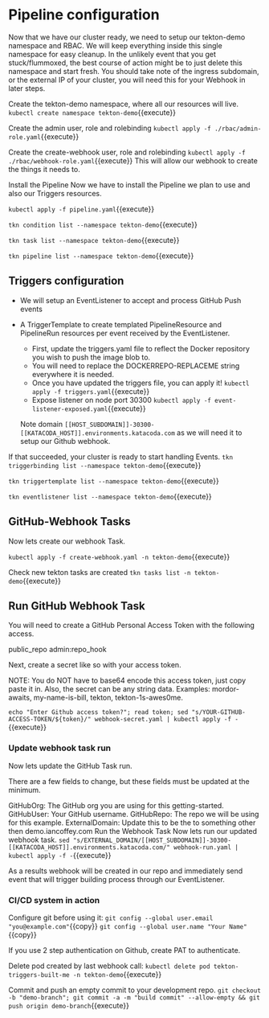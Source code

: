 
# Pipeline configuration
Now that we have our cluster ready, we need to setup our tekton-demo namespace and RBAC. We will keep everything inside this single namespace for easy cleanup. In the unlikely event that you get stuck/flummoxed, the best course of action might be to just delete this namespace and start fresh. You should take note of the ingress subdomain, or the external IP of your cluster, you will need this for your Webhook in later steps.

Create the tekton-demo namespace, where all our resources will live.
`kubectl create namespace tekton-demo`{{execute}}

Create the admin user, role and rolebinding
`kubectl apply -f ./rbac/admin-role.yaml`{{execute}}

Create the create-webhook user, role and rolebinding
`kubectl apply -f ./rbac/webhook-role.yaml`{{execute}}
This will allow our webhook to create the things it needs to.

Install the Pipeline
Now we have to install the Pipeline we plan to use and also our Triggers resources.

`kubectl apply -f pipeline.yaml`{{execute}}

`tkn condition list --namespace tekton-demo`{{execute}}

`tkn task list --namespace tekton-demo`{{execute}}

`tkn pipeline list --namespace tekton-demo`{{execute}}

## Triggers configuration

- We will setup an EventListener to accept and process GitHub Push events
- A TriggerTemplate to create templated PipelineResource and PipelineRun resources per event received by the EventListener.
  - First, update the triggers.yaml file to reflect the Docker repository you wish to push the image blob to.
  - You will need to replace the DOCKERREPO-REPLACEME string everywhere it is needed.
  - Once you have updated the triggers file, you can apply it!
    `kubectl apply -f triggers.yaml`{{execute}}
  - Expose listener on node port 30300
    `kubectl apply -f event-listener-exposed.yaml`{{execute}}

  Note domain `[[HOST_SUBDOMAIN]]-30300-[[KATACODA_HOST]].environments.katacoda.com` as we will need it to setup our Github webhook.

If that succeeded, your cluster is ready to start handling Events.
`tkn triggerbinding list --namespace tekton-demo`{{execute}}

`tkn triggertemplate list --namespace tekton-demo`{{execute}}

`tkn eventlistener list --namespace tekton-demo`{{execute}}


## GitHub-Webhook Tasks

Now lets create our webhook Task.

`kubectl apply -f create-webhook.yaml -n tekton-demo`{{execute}}

Check new tekton tasks are created
`tkn tasks list -n tekton-demo`{{execute}}


## Run GitHub Webhook Task
You will need to create a GitHub Personal Access Token with the following access.

public_repo
admin:repo_hook

Next, create a secret like so with your access token.

NOTE: You do NOT have to base64 encode this access token, just copy paste it in. Also, the secret can be any string data. Examples: mordor-awaits, my-name-is-bill, tekton, tekton-1s-awes0me.

`echo "Enter Github access token?"; read token; sed "s/YOUR-GITHUB-ACCESS-TOKEN/${token}/" webhook-secret.yaml | kubectl apply -f -`{{execute}}


### Update webhook task run
Now lets update the GitHub Task run.

There are a few fields to change, but these fields must be updated at the minimum.

GitHubOrg: The GitHub org you are using for this getting-started.
GitHubUser: Your GitHub username.
GitHubRepo: The repo we will be using for this example.
ExternalDomain: Update this to be the to something other then demo.iancoffey.com
Run the Webhook Task
Now lets run our updated webhook task.
`sed "s/EXTERNAL_DOMAIN/[[HOST_SUBDOMAIN]]-30300-[[KATACODA_HOST]].environments.katacoda.com/" webhook-run.yaml | kubectl apply -f -`{{execute}}

As a results webhook will be created in our repo and immediately send event that will trigger building process through our EventListener.

### CI/CD system in action
Configure git before using it:
`git config --global user.email "you@example.com"`{{copy}}
`git config --global user.name "Your Name"`{{copy}}

If you use 2 step authentication on Github, create PAT to authenticate.

Delete pod created by last webhook call: `kubectl delete pod tekton-triggers-built-me -n tekton-demo`{{execute}}

Commit and push an empty commit to your development repo. 
`git checkout -b "demo-branch"; git commit -a -m "build commit" --allow-empty && git push origin demo-branch`{{execute}}